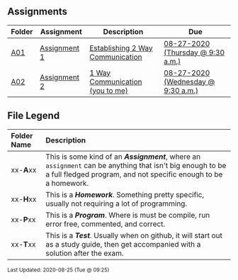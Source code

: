 ## Assignments
| Folder | Assignment | Description | Due|
 | ------------|------------|------------|------------|
 | [A01](https://github.com/rugbyprof/2143-Object-Oriented-Programming/tree/master/Assignments/A01) | [ Assignment 1 ](https://github.com/rugbyprof/2143-Object-Oriented-Programming/tree/master/Assignments/A01) | [ Establishing 2 Way Communication](https://github.com/rugbyprof/2143-Object-Oriented-Programming/tree/master/Assignments/A01) | [08-27-2020 (Thursday @ 9:30 a.m.)](https://github.com/rugbyprof/2143-Object-Oriented-Programming/tree/master/Assignments/A01) |
 | [A02](https://github.com/rugbyprof/2143-Object-Oriented-Programming/tree/master/Assignments/A02) | [ Assignment 2 ](https://github.com/rugbyprof/2143-Object-Oriented-Programming/tree/master/Assignments/A02) | [ 1 Way Communication (you to me)](https://github.com/rugbyprof/2143-Object-Oriented-Programming/tree/master/Assignments/A02) | [08-27-2020 (Wednesday @ 9:30 a.m.)](https://github.com/rugbyprof/2143-Object-Oriented-Programming/tree/master/Assignments/A02) |

    
## File Legend

| Folder Name | Description |
|:-----------|:-------------|
|xx-**A**xx | This is some kind of an ***Assignment***, where an `assignment` can be anything that isn't big enough to be a full fledged program, and not specific enough to be a homework. |
|xx-**H**xx | This is a ***Homework***. Something pretty specific, usually not requiring a lot of programming. |
|xx-**P**xx | This is a ***Program***. Where is must be compile, run error free, commented, and correct. |
|xx-**T**xx | This is a ***Test***. Usually when on github, it will start out as a study guide, then get accompanied with a solution after the exam. |

    
<sup>Last Updated: 2020-08-25 (Tue @ 09:25)</sup>